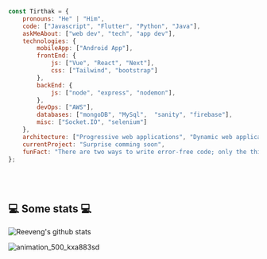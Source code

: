 ```javascript
const Tirthak = {
    pronouns: "He" | "Him",
    code: ["Javascript", "Flutter", "Python", "Java"],
    askMeAbout: ["web dev", "tech", "app dev"],
    technologies: {
        mobileApp: ["Android App"],
        frontEnd: {
            js: ["Vue", "React", "Next"],
            css: ["Tailwind", "bootstrap"]
        },
        backEnd: {
            js: ["node", "express", "nodemon"],
        },
        devOps: ["AWS"],
        databases: ["mongoDB", "MySql",  "sanity", "firebase"],
        misc: ["Socket.IO", "selenium"]
    },
    architecture: ["Progressive web applications", "Dynamic web applications", "Single page applications"],
    currentProject: "Surprise comming soon",
    funFact: "There are two ways to write error-free code; only the third one works"
};
```
</br></br>
<h2>💻 Some stats 💻</h2>

![Reeveng's github stats](https://github-readme-stats.vercel.app/api?username=TirthakBM&show_icons=true&title_color=fff&icon_color=79ff97&text_color=9f9f9f&bg_color=151515)

![animation_500_kxa883sd](https://user-images.githubusercontent.com/97222016/180516985-ca8adff3-aeb7-49a4-9f67-8af079d3c275.gif)
